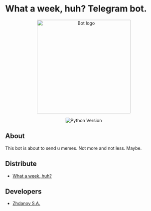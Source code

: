 # What a week, huh? Telegram bot.

<p align="center">
      <img src="https://i.ibb.co/TKDgF58/cover5.jpg" alt = "Bot logo" width="300">
</p>

<p align="center">
   <img src="https://img.shields.io/badge/Version-Python%203.10.5-blueviolet" alt="Python Version">
</p>

## About

This bot is about to send u memes. Not more and not less. Maybe.

## Distribute

- [What a week, huh?](https://t.me/wawh_bot)

## Developers

- [Zhdanov S.A.](https://github.com/wai1er)
